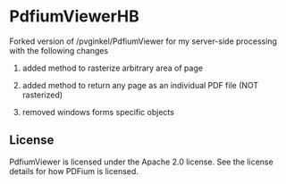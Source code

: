 # PdfiumViewerHB

Forked version of /pvginkel/PdfiumViewer for my server-side processing with the following changes

1) added method to rasterize arbitrary area of page 

2) added method to return any page as an individual PDF file (NOT rasterized)

3) removed windows forms specific objects


## License

PdfiumViewer is licensed under the Apache 2.0 license. See the license details for how PDFium is licensed.
